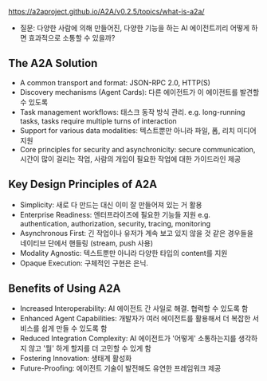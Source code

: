 https://a2aproject.github.io/A2A/v0.2.5/topics/what-is-a2a/

- 질문: 다양한 사람에 의해 만들어진, 다양한 기능을 하는 AI 에이전트끼리 어떻게 하면 효과적으로 소통할 수 있을까?

## The A2A Solution
- A common transport and format: JSON-RPC 2.0, HTTP(S)
- Discovery mechanisms (Agent Cards): 다른 에이전트가 이 에이전트를 발견할 수 있도록
- Task management workflows: 태스크 동작 방식 관리. e.g. long-running tasks, tasks require multiple turns of interaction
- Support for various data modalities: 텍스트뿐만 아니라 파일, 폼, 리치 미디어 지원
- Core principles for security and asynchronicity: secure communication, 시간이 많이 걸리는 작업, 사람의 개입이 필요한 작업에 대한 가이드라인 제공

## Key Design Principles of A2A
- Simplicity: 새로 다 만드는 대신 이미 잘 만들어져 있는 거 활용
- Enterprise Readiness: 엔터프라이즈에 필요한 기능들 지원 e.g. authentication, authorization, security, tracing, monitoring
- Asynchronous First: 긴 작업이나 유저가 계속 보고 있지 않을 것 같은 경우들을 네이티브 단에서 핸들링 (stream, push 사용)
- Modality Agnostic: 텍스트뿐만 아니라 다양한 타입의 content를 지원
- Opaque Execution: 구체적인 구현은 은닉.

## Benefits of Using A2A
- Increased Interoperability: AI 에이전트 간 사일로 해결. 협력할 수 있도록 함
- Enhanced Agent Capabilities: 개발자가 여러 에이전트를 활용해서 더 복잡한 서비스를 쉽게 만들 수 있도록 함
- Reduced Integration Complexity: AI 에이전트가 '어떻게' 소통하는지를 생각하지 않고 '뭘' 하게 할지를 더 고민할 수 있게 함
- Fostering Innovation: 생태계 활성화
- Future-Proofing: 에이전트 기술이 발전해도 유연한 프레임워크 제공
